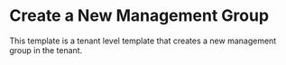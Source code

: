 # Create a New Management Group

This template is a tenant level template that creates a new management group in the tenant.